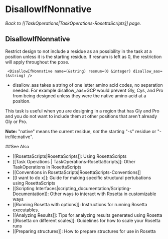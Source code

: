 # DisallowIfNonnative
*Back to [[TaskOperations|TaskOperations-RosettaScripts]] page.*
## DisallowIfNonnative

Restrict design to not include a residue as an possibility in the task at a position unless it is the starting residue. If resnum is left as 0, the restriction will apply throughout the pose.

     <DisallowIfNonnative name=(&string) resnum=(0 &integer) disallow_aas=(&string) />

-   disallow\_aas takes a string of one letter amino acid codes, no separation needed. For example disallow\_aas=GCP would prevent Gly, Cys, and Pro from being designed unless they were the native amino acid at a position.

This task is useful when you are designing in a region that has Gly and Pro and you do not want to include them at other positions that aren't already Gly or Pro.

**Note:** "native" means the current residue, _not_ the starting "-s" residue or "-in:file:native".

##See Also

* [[RosettaScripts|RosettaScripts]]: Using RosettaScripts
* [[Task Operations | TaskOperations-RosettaScripts]]: Other TaskOperations in RosettaScripts
* [[Conventions in RosettaScripts|RosettaScripts-Conventions]]
* [[I want to do x]]: Guide for making specific structural pertubations using RosettaScripts
* [[Scripting Interfaces|scripting_documentation/Scripting-Documentation]]: Other ways to interact with Rosetta in customizable ways
* [[Running Rosetta with options]]: Instructions for running Rosetta executables.
* [[Analyzing Results]]: Tips for analyzing results generated using Rosetta
* [[Rosetta on different scales]]: Guidelines for how to scale your Rosetta runs
* [[Preparing structures]]: How to prepare structures for use in Rosetta